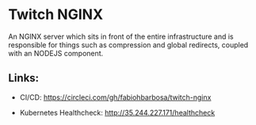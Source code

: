 Twitch NGINX
======================
An NGINX server which sits in front of the entire infrastructure and is responsible for things such as compression and global redirects, coupled with an NODEJS component.

## Links:

- CI/CD: https://circleci.com/gh/fabiohbarbosa/twitch-nginx

- Kubernetes Healthcheck: http://35.244.227.171/healthcheck